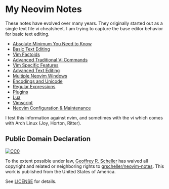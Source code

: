 # My Neovim Notes

These notes have evolved over many years. They originally started out as
a single text file vi cheatsheet. I am trying to capture the base editor
behavior for basic text editing.

* [Absolute Minimum You Need to Know](notes/01-AbsoluteMinimalTextEditing.md)
* [Basic Text Editing](notes/02-BasicTextEditing.md)
* [Vim Factoids](notes/03-VimFactoids.md)
* [Advanced Traditional Vi Commands](notes/04-AdvTradViCommands.md)
* [Vim Specific Features](notes/05-VimSpecificFeatures.md)
* [Advanced Text Editing](notes/06-AdvTextEditing.md)
* [Multiple Neovim Windows](notes/07-MultipleWindows.md)
* [Encodings and Unicode](notes/08-EncodingsUnicode.md)
* [Regular Expressions](notes/09-RegularExpressions.md)
* [Plugins](notes/10-Plugins.md)
* [Lua](notes/11-Lua.md)
* [Vimscript](notes/12-Vimscript.md)
* [Neovim Configuration & Maintenance](notes/13-Configuration.md)

I test this information against nvim, and sometimes with the vi which
comes with Arch Linux (Joy, Horton, Ritter).

## Public Domain Declaration

<p xmlns:dct="http://purl.org/dc/terms/"
   xmlns:vcard="http://www.w3.org/2001/vcard-rdf/3.0#">
  <a rel="license"
     href="http://creativecommons.org/publicdomain/zero/1.0/">
     <img src="http://i.creativecommons.org/p/zero/1.0/88x31.png"
          style="border-style: none;"
          alt="CC0"></a>

  To the extent possible under law,
  [Geoffrey R. Scheller](https://github.com/grscheller)
  has waived all copyright and related or neighboring rights
  to [grscheller/neovim-notes](https://github.com/grscheller/neovim-notes).
  This work is published from the United States of America.
</p>

See [LICENSE](LICENSE) for details.
